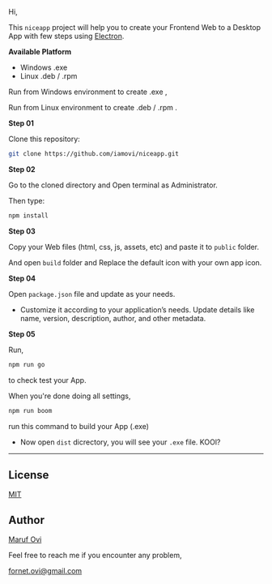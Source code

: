 Hi,

This `niceapp` project will help you to create your Frontend Web to a Desktop App with few steps using [Electron](https://www.electronjs.org/).

**Available Platform**

- Windows .exe
- Linux .deb / .rpm

Run from Windows environment to create .exe ,

Run from Linux environment to create .deb / .rpm .

**Step 01**

Clone this repository:

```bash
git clone https://github.com/iamovi/niceapp.git
```
**Step 02**

Go to the cloned directory and Open terminal as Administrator.

Then type:

```bash
npm install
```

**Step 03**

Copy your Web files (html, css, js, assets, etc) and paste it to `public` folder.

And open `build` folder and Replace the default icon with your own app icon.

**Step 04**

Open `package.json` file and update as your needs.

- Customize it according to your application’s needs. Update details like name, version, description, author, and other metadata.

**Step 05**

Run,

```bash
npm run go
```
to check test your App.

When you're done doing all settings,

```bash
npm run boom
```

run this command to build your App (.exe)

- Now open `dist` dicrectory, you will see your `.exe` file. KOOl?

---

## License 

[MIT](LICENSE)

## Author

[Maruf Ovi](https://oviportfo.netlify.app/)

Feel free to reach me if you encounter any problem,

fornet.ovi@gmail.com